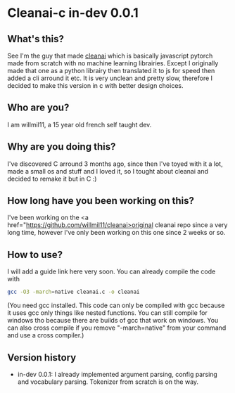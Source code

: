 # Cleanai-c in-dev 0.0.1

## What's this?
See I'm the guy that made <a href="https://github.com/willmil11/cleanai">cleanai</a> which is basically javascript pytorch made from scratch with no machine learning librairies. Except I originally made that one as a python librairy then translated it to js for speed then added a cli arround it etc. It is very unclean and pretty slow, therefore I decided to make this version in c with better design choices.

## Who are you?
I am willmil11, a 15 year old french self taught dev.

## Why are you doing this?
I've discovered C arround 3 months ago, since then I've toyed with it a lot, made a small os and stuff and I loved it, so I tought about cleanai and decided to remake it but in C :)

## How long have you been working on this?
I've been working on the <a href="https://github.com/willmil11/cleanai>original cleanai repo</a> since a very long time, however I've only been working on this one since 2 weeks or so.

## How to use?
I will add a guide link here very soon. You can already compile the code with
```bash
gcc -O3 -march=native cleanai.c -o cleanai
```
(You need gcc installed. This code can only be compiled with gcc because it uses gcc only things like nested functions. You can still compile for windows tho because there are builds of gcc that work on windows. You can also cross compile if you remove "-march=native" from your command and use a cross compiler.)

## Version history
- in-dev 0.0.1: I already implemented argument parsing, config parsing and vocabulary parsing. Tokenizer from scratch is on the way.
